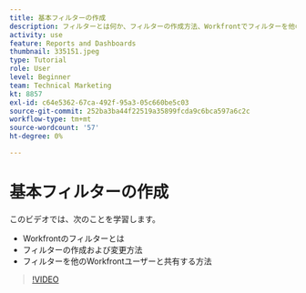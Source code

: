 ```yaml
---
title: 基本フィルターの作成
description: フィルターとは何か、フィルターの作成方法、Workfrontでフィルターを他のユーザーと共有する方法について説明します。
activity: use
feature: Reports and Dashboards
thumbnail: 335151.jpeg
type: Tutorial
role: User
level: Beginner
team: Technical Marketing
kt: 8857
exl-id: c64e5362-67ca-492f-95a3-05c660be5c03
source-git-commit: 252ba3ba44f22519a35899fcda9c6bca597a6c2c
workflow-type: tm+mt
source-wordcount: '57'
ht-degree: 0%

---
```


# 基本フィルターの作成

このビデオでは、次のことを学習します。

* Workfrontのフィルターとは
* フィルターの作成および変更方法
* フィルターを他のWorkfrontユーザーと共有する方法

>[!VIDEO](https://video.tv.adobe.com/v/335151/?quality=12)
